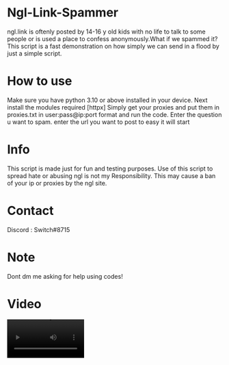# Ngl-Link-Spammer
ngl.link is oftenly posted by 14-16 y old kids with no life to talk to some people or is used a place to confess anonymously.What if we spammed it?This script is a fast demonstration on how simply we can send in a flood by just a simple script.

# How to use
Make sure you have python 3.10 or above installed in your device.
Next install the modules required [httpx]
Simply get your proxies and put them in proxies.txt in 
user:pass@ip:port format and run the code.
Enter the question u want to spam.
enter the url you want to post to
easy it will start

# Info
This script is made just for fun and testing purposes. Use of this script to spread hate or abusing ngl is not my Responsibility.
This may cause a ban of your ip or proxies by the ngl site.

# Contact
Discord : Switch#8715

# Note
Dont dm me asking for help using codes!

# Video
<video src='https://cdn.discordapp.com/attachments/1092078760221757560/1092078843449327637/2023-04-02_18-59-40.mp4' width=180/>

